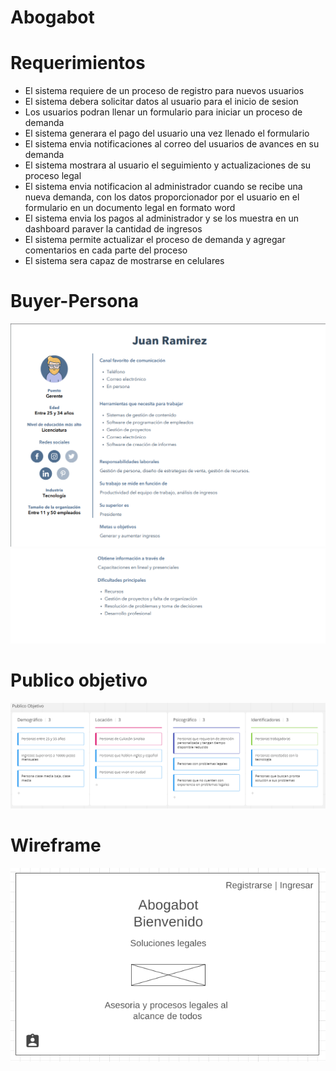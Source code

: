 # Abogabot

# Requerimientos
- El sistema requiere de un proceso de registro para nuevos usuarios
- El sistema debera solicitar datos al usuario para el inicio de sesion
- Los usuarios podran llenar un formulario para iniciar un proceso de demanda
- El sistema generara el pago del usuario una vez llenado el formulario
- El sistema envia notificaciones al correo del usuarios de avances en su demanda
- El sistema mostrara al usuario el seguimiento y actualizaciones de su proceso legal
- El sistema envia notificacion al administrador cuando se recibe una nueva demanda, con los datos proporcionador por el usuario en el formulario en un documento legal en formato word
- El sistema envia los pagos al administrador y se los muestra en un dashboard paraver la cantidad de ingresos
- El sistema permite actualizar el proceso de demanda y agregar comentarios en cada parte del proceso
- El sistema sera capaz de mostrarse en celulares


# Buyer-Persona
![Image text](https://github.com/garay54/KatasFront-End/blob/main/buyerpersona1.png)
![Image text](https://github.com/garay54/KatasFront-End/blob/main/buyerpersona2.png)

# Publico objetivo
![Image text](https://github.com/garay54/KatasFront-End/blob/main/Publico%20objetivo.png)

# Wireframe

![Image text](https://github.com/garay54/KatasFront-End/blob/main/wireframe1.png)
